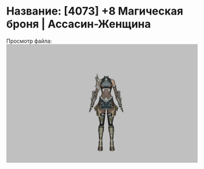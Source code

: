 # Название: [4073] +8 Магическая броня | Ассасин-Женщина

Просмотр файла:
![p070001.png](p070001.png)